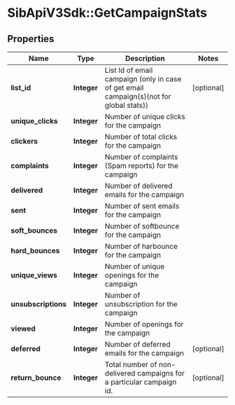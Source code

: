 # SibApiV3Sdk::GetCampaignStats

## Properties
Name | Type | Description | Notes
------------ | ------------- | ------------- | -------------
**list_id** | **Integer** | List Id of email campaign (only in case of get email campaign(s)(not for global stats)) | [optional] 
**unique_clicks** | **Integer** | Number of unique clicks for the campaign | 
**clickers** | **Integer** | Number of total clicks for the campaign | 
**complaints** | **Integer** | Number of complaints (Spam reports) for the campaign | 
**delivered** | **Integer** | Number of delivered emails for the campaign | 
**sent** | **Integer** | Number of sent emails for the campaign | 
**soft_bounces** | **Integer** | Number of softbounce for the campaign | 
**hard_bounces** | **Integer** | Number of harbounce for the campaign | 
**unique_views** | **Integer** | Number of unique openings for the campaign | 
**unsubscriptions** | **Integer** | Number of unsubscription for the campaign | 
**viewed** | **Integer** | Number of openings for the campaign | 
**deferred** | **Integer** | Number of deferred emails for the campaign | [optional] 
**return_bounce** | **Integer** | Total number of non-delivered campaigns for a particular campaign id. | [optional] 


